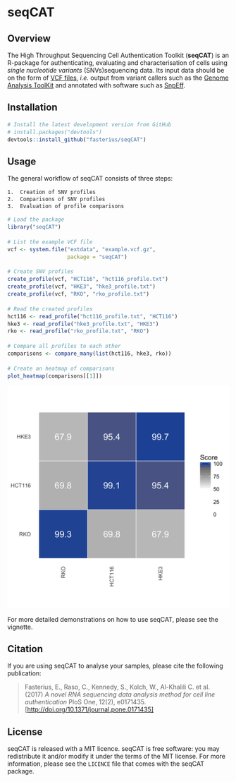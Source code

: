 # seqCAT

## Overview

The High Throughput Sequencing Cell Authentication Toolkit (**seqCAT**) is an
R-package for authenticating, evaluating and characterisation of cells using
*single nucleotide variants* (SNVs)sequencing data. Its input data should be on
the form of [VCF files][1], *i.e.* output from variant callers such as the
[Genome Analysis ToolKit][2] and annotated with software such as [SnpEff][3].

[1]: http://www.internationalgenome.org/wiki/Analysis/variant-call-format
[2]: https://software.broadinstitute.org/gatk/
[3]: http://snpeff.sourceforge.net/

## Installation

```r
# Install the latest development version from GitHub
# install.packages("devtools")
devtools::install_github("fasterius/seqCAT")
```

## Usage

The general workflow of seqCAT consists of three steps:

    1.  Creation of SNV profiles
    2.  Comparisons of SNV profiles
    3.  Evaluation of profile comparisons

```r
# Load the package
library("seqCAT")

# List the example VCF file
vcf <- system.file("extdata", "example.vcf.gz",
                   package = "seqCAT")

# Create SNV profiles
create_profile(vcf, "HCT116", "hct116_profile.txt")
create_profile(vcf, "HKE3", "hke3_profile.txt")
create_profile(vcf, "RKO", "rko_profile.txt")

# Read the created profiles
hct116 <- read_profile("hct116_profile.txt", "HCT116")
hke3 <- read_profile("hke3_profile.txt", "HKE3")
rko <- read_profile("rko_profile.txt", "RKO")

# Compare all profiles to each other
comparisons <- compare_many(list(hct116, hke3, rko))

# Create an heatmap of comparisons
plot_heatmap(comparisons[[1]])
```
![Example heatmap](man/figures/README_example_1.png)

For more detailed demonstrations on how to use seqCAT, please see the vignette.

## Citation

If you are using seqCAT to analyse your samples, please cite the following
publication: 

> Fasterius, E., Raso, C., Kennedy, S., Kolch, W., Al-Khalili C. et al. (2017)
> *A novel RNA sequencing data analysis method for cell line authentication*
> PloS One, 12(2), e0171435.
> [http://doi.org/10.1371/journal.pone.0171435]

## License

seqCAT is released with a MIT licence. seqCAT is free software: you may
redistribute it and/or modify it under the terms of the MIT license. For more
information, please see the `LICENCE` file that comes with the seqCAT package.
